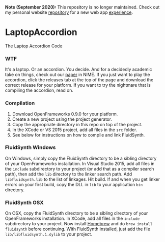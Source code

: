 **Note (September 2020):** This repository is no longer maintained. Check out my personal
website [repository](https://github.com/whaatt/skalon/tree/master/2020/09/23) for a new web
app [experience](https://skalon.com/2020/09/23/).

LaptopAccordion
===============
The Laptop Accordion Code

### WTF
It's a laptop. Or an accordion. You decide. And for a decidedly academic take on
things, check out our [paper](http://www.gewang.com/publish/files/2016-nime-la.pdf)
in NIME. If you just want to play the accordion, click the releases tab at the top
of the page and download the correct release for your platform. If you want to try
the nightmare that is compiling the accordion, read on.

### Compilation
1. Download OpenFrameworks 0.9.0 for your platform.
2. Create a new project using the project generator.
3. Copy the appropriate directory in this repo on top of the project.
4. In the XCode or VS 2015 project, add all files in the `src` folder.
5. See below for instructions on how to compile and link FluidSynth.

### FluidSynth Windows
On Windows, simply copy the FluidSynth directory to be a sibling directory
of your OpenFrameworks installation. In Visual Studio 2015, add all files in the `include`
subdirectory to your project (or add that as a compiler search path), then
add the `lib` directory to the linker search path. Add `libfluidsynth.lib`
to the list of linkages. Hit build. If and when you get linker errors on
your first build, copy the DLL in `lib` to your application `bin` directory.

### FluidSynth OSX
On OSX, copy the FluidSynth directory to be a sibling directory
of your OpenFrameworks installation. In XCode, add all files in the `include`
subdirectory to your project. Now install [Homebrew](http://brew.sh/) and do `brew
install fluidsynth` before continuing. With FluidSynth installed, just add the file
`lib/libfluidsynth.1.dylib` to your project.

